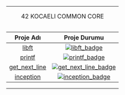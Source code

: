 <table width="100%" align="center">
<tr style="display:flex; justify-content:space-around; paddind:0;">
<td colspan="2" style="padding:0; margin:0; text-align:center;">
	<p align="center">42 KOCAELI COMMON CORE</p>
</td></tr>

<tr style="display:flex; justify-content:space-around; paddind:0;">
<td style="padding:0; margin:0;">

| Proje Adı                           | Proje Durumu                                 |
| :-:                                 | :-:                                          |
| [libft][libft_tree]                 | [![libft_badge]][libft_tree]                 |
| [printf][printf_tree]               | [![printf_badge]][printf_tree]               |
| [get_next_line][get_next_line_tree] | [![get_next_line_badge]][get_next_line_tree] |
| [inception][inception_tree]         | [![inception_badge]][inception_tree]         |

</td></tr>

[libft_tree]: https://github.com/enes2424/42-Kocaeli-Common-Core/tree/42-Kocaeli-Libft
[libft_badge]: https://custom-icon-badges.demolab.com/badge/✔%EF%B8%8E%20125%20/%20100-02b331.svg?&style=for-the-badge&color=018f27
[printf_tree]: https://github.com/enes2424/42-Kocaeli-Common-Core/tree/42-Kocaeli-Printf
[printf_badge]: https://custom-icon-badges.demolab.com/badge/✔%EF%B8%8E%20100%20/%20100-02b331.svg?&style=for-the-badge&color=018f27
[get_next_line_tree]: https://github.com/enes2424/42-Kocaeli-Common-Core/tree/42-Kocaeli-Get_Next_Line
[get_next_line_badge]: https://custom-icon-badges.demolab.com/badge/✔%EF%B8%8E%20125%20/%20100-02b331.svg?&style=for-the-badge&color=018f27
[inception_tree]: https://github.com/enes2424/42-Kocaeli-Common-Core/tree/42-Kocaeli-Inception
[inception_badge]: https://custom-icon-badges.demolab.com/badge/✔%EF%B8%8E%20100%20/%20100-02b331.svg?&style=for-the-badge&color=018f27

</table>
